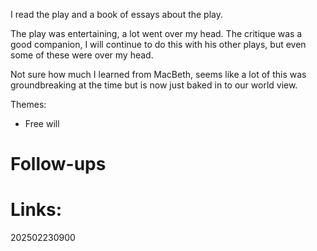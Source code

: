 
I read the play and a book of essays about the play. 

The play was entertaining, a lot went over my head.
The critique was a good companion, I will continue to do this with his other plays, but even some of these were over my head. 

Not sure how much I learned from MacBeth, seems like a lot of this was groundbreaking at the time but is now just baked in to our world view. 

Themes: 
- Free will


# Follow-ups


# Links: 



202502230900
